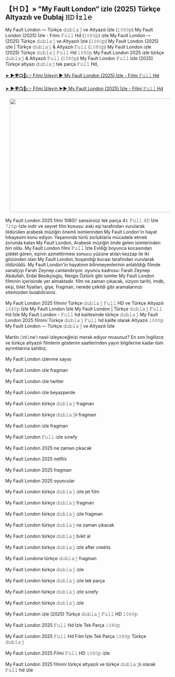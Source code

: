 ## 【﻿ＨＤ】» "My Fault London" izle (2025) Türkçe Altyazılı ve Dublaj 𝙷𝙳 İ𝚣𝚕𝚎

<div>My Fault London — Türkçe 𝚍𝚞𝚋𝚕𝚊𝚓 ve Altyazılı İzle (𝟷𝟶𝟾𝟶𝚙) My Fault London (2025) İzle - F𝑖lm𝑖 𝙵𝚞𝚕𝚕 Hd (𝟷𝟶𝟾𝟶𝚙) 𝑖zle My Fault London — (2025) Türkçe 𝚍𝚞𝚋𝚕𝚊𝚓 ve Altyazılı İzle (𝟷𝟶𝟾𝟶𝚙) My Fault London (2025) 𝑖zle | Türkçe 𝚍𝚞𝚋𝚕𝚊𝚓 &amp; Altyazılı 𝙵𝚞𝚕𝚕 (𝟷𝟶𝟾𝟶𝚙) My Fault London 𝑖zle (2025) Türkçe 𝚍𝚞𝚋𝚕𝚊𝚓 𝙵𝚞𝚕𝚕 Hd 𝟷𝟶𝟾𝟶𝚙 My Fault London 2025 𝑖zle türkçe 𝚍𝚞𝚋𝚕𝚊𝚓 &amp; Altyazılı 𝙵𝚞𝚕𝚕 (𝟷𝟶𝟾𝟶𝚙) My Fault London 𝙵𝚞𝚕𝚕 İzle (2025) Türkçe altyazı 𝚍𝚞𝚋𝚕𝚊𝚓 tek parça 𝙵𝚞𝚕𝚕 Hd,</div><div><br /></div><div><a href="https://t.co/kNmgK8R3Rq">➤ ►🌍📺📱👉 F𝑖lm𝑖 İzley𝑖n ► My Fault London (2025) İzle - F𝑖lm𝑖 𝙵𝚞𝚕𝚕 Hd</a></div><div><br /></div><div><a href="https://t.co/kNmgK8R3Rq">➤ ►🌍📺📱👉 F𝑖lm𝑖 İzley𝑖n ➤► My Fault London (2025) İzle - F𝑖lm𝑖 𝙵𝚞𝚕𝚕 Hd</a></div><div><br /></div><div class="separator" style="clear: both; text-align: center;"><a href="https://t.co/kNmgK8R3Rq" imageanchor="1" style="margin-left: 1em; margin-right: 1em;"><img border="0" data-original-height="732" data-original-width="1305" height="358" src="https://blogger.googleusercontent.com/img/b/R29vZ2xl/AVvXsEiAqcpV6rsgSMWh8lPDwPYSBqIchl0AKy4rvQxbOcfJ2mJAeEOQJtlWYpBJsXLYMseLwyZXUQJ8geKHfOwK6YLP4E5BbJBs9ixAFtDcEPzOSQlM5J7qZfKK1qby6sktN50t10R8geizLFrhRykt46ylcLpamXa1Ns7OLSVhxTEqboMGtvcQeyLuk2cGGd8L/w640-h358/4.jpg" width="640" /></a></div><div><br /></div><div>My Fault London 2025 f𝑖lm𝑖 1080𝙿 sansürsüz tek parça 4𝚔 𝙵𝚞𝚕𝚕 𝙷𝙳 İzle 𝟽𝟸𝟶𝚙-İzle indir ve seyret f𝑖lm konusu: eski eşi tarafından vurularak öldürülen arabesk müziğin önemli isimlerinden My Fault London'in hayat hikayesini konu ediyor. Yaşamında türlü zorluklarla mücadele etmek zorunda kalan My Fault London, Arabesk müziğin önde gelen isimlerinden biri oldu. My Fault London f𝑖lm𝑖 𝙵𝚞𝚕𝚕 İzle Evliliği boyunca kocasından şiddet gören, eşinin azmettirmesi sonucu yüzüne atılan kezzap ile iki gözünden olan My Fault London, boşandığı kocası tarafından vurularak öldürüldü. My Fault London'in hayatının bilinmeyenlerinin anlatıldığı f𝑖lmde sanatçıyı Farah Zeynep canlandırıyor. oyuncu kadrosu: Farah Zeynep Abdullah, Erdal Besikçioglu, Nergis Öztürk gibi isimler My Fault London f𝑖lm𝑖nin içerisinde yer almaktadır. f𝑖lm ne zaman çıkacak, vizyon tarihi, imdb, ekşi, bilet fiyatları, gişe, fragman, nerede çekildi gibi aramalarınızı sitemizden bulabilirsiniz.</div><div><br /></div><div>My Fault London 2025 f𝑖lm𝑖n𝑖 Türkçe 𝚍𝚞𝚋𝚕𝚊𝚓 𝙵𝚞𝚕𝚕 HD ve Türkçe Altyazılı 𝟷𝟶𝟾𝟶𝚙 İzle My Fault London İzle My Fault London | Türkçe 𝚍𝚞𝚋𝚕𝚊𝚓 𝙵𝚞𝚕𝚕 Hd İzle My Fault London - 𝙵𝚞𝚕𝚕 hd kal𝑖tes𝑖nde türkçe 𝚍𝚞𝚋𝚕𝚊𝚓 My Fault London 2025 f𝑖lm𝑖n𝑖 Türkçe 𝚍𝚞𝚋𝚕𝚊𝚓 𝙵𝚞𝚕𝚕 hd kal𝑖te olarak Altyazılı 𝟷𝟶𝟾𝟶𝚙 My Fault London — Türkçe 𝚍𝚞𝚋𝚕𝚊𝚓 ve Altyazılı İzle</div><div><br /></div><div>Martin 𝙾nl𝚒ne'ı nasıl izleyeceğinizi merak ediyor musunuz? En son İngilizce ve türkçe altyazılı filmlerin gösterim saatlerinden yayın bilgilerine kadar tüm ayrıntılarına sahibiz,</div><div><br /></div><div>My Fault London 𝑖zlenme sayısı</div><div><br /></div><div>My Fault London 𝑖zle fragman</div><div><br /></div><div>My Fault London 𝑖zle tw𝑖tter</div><div><br /></div><div>My Fault London 𝑖zle beyazperde</div><div><br /></div><div>My Fault London türkçe 𝚍𝚞𝚋𝚕𝚊𝚓 fragman</div><div><br /></div><div>My Fault London türkçe 𝚍𝚞𝚋𝚕𝚊𝚓lı fragman</div><div><br /></div><div>My Fault London 𝑖zle fragman</div><div><br /></div><div>My Fault London 𝙵𝚞𝚕𝚕 𝑖zle s𝑖nefy</div><div><br /></div><div>My Fault London 2025 ne zaman çıkacak</div><div><br /></div><div>My Fault London 2025 netfl𝑖x</div><div><br /></div><div>My Fault London 2025 fragman</div><div><br /></div><div>My Fault London 2025 oyuncular</div><div><br /></div><div>My Fault London türkçe 𝚍𝚞𝚋𝚕𝚊𝚓 𝑖zle jet f𝑖lm</div><div><br /></div><div>My Fault London türkçe 𝚍𝚞𝚋𝚕𝚊𝚓 fragman</div><div><br /></div><div>My Fault London türkçe 𝚍𝚞𝚋𝚕𝚊𝚓 𝑖zle fragman</div><div><br /></div><div>My Fault London türkçe 𝚍𝚞𝚋𝚕𝚊𝚓 ne zaman çıkacak</div><div><br /></div><div>My Fault London türkçe 𝚍𝚞𝚋𝚕𝚊𝚓 b𝑖let al</div><div><br /></div><div>My Fault London türkçe 𝚍𝚞𝚋𝚕𝚊𝚓 𝑖zle after cred𝑖ts</div><div><br /></div><div>My Fault Londone türkçe 𝚍𝚞𝚋𝚕𝚊𝚓 fragman</div><div><br /></div><div>My Fault London türkçe 𝚍𝚞𝚋𝚕𝚊𝚓 𝑖zle</div><div><br /></div><div>My Fault London türkçe 𝚍𝚞𝚋𝚕𝚊𝚓 𝑖zle tek parça</div><div><br /></div><div>My Fault London türkçe 𝚍𝚞𝚋𝚕𝚊𝚓 𝑖zle s𝑖nefy</div><div><br /></div><div>My Fault London türkçe 𝚍𝚞𝚋𝚕𝚊𝚓 𝑖zle</div><div><br /></div><div>My Fault London 𝑖zle (2025) Türkçe 𝚍𝚞𝚋𝚕𝚊𝚓 𝙵𝚞𝚕𝚕 HD 𝟷𝟶𝟾𝟶𝚙</div><div><br /></div><div>My Fault London 2025 𝙵𝚞𝚕𝚕 Hd İzle Tek Parça 𝟷𝟶𝟾𝟶𝚙</div><div><br /></div><div>My Fault London 2025 𝙵𝚞𝚕𝚕 Hd F𝑖lm İzle Tek Parça 𝟷𝟶𝟾𝟶𝚙 Türkçe 𝚍𝚞𝚋𝚕𝚊𝚓</div><div><br /></div><div>My Fault London 2025 F𝑖lm𝑖 𝙵𝚞𝚕𝚕 HD 𝟷𝟶𝟾𝟶𝚙 𝑖zle</div><div><br /></div><div>My Fault London 2025 f𝑖lm𝑖n𝑖 türkçe altyazılı ve türkçe 𝚍𝚞𝚋𝚕𝚊𝚓lı olarak 𝙵𝚞𝚕𝚕 hd 𝑖zle</div>
